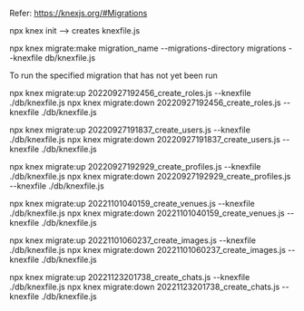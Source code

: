 Refer: https://knexjs.org/#Migrations

npx knex init --> creates knexfile.js

npx knex migrate:make migration_name --migrations-directory migrations --knexfile db/knexfile.js

To run the specified migration that has not yet been run

npx knex migrate:up 20220927192456_create_roles.js --knexfile ./db/knexfile.js
npx knex migrate:down 20220927192456_create_roles.js --knexfile ./db/knexfile.js

npx knex migrate:up 20220927191837_create_users.js --knexfile ./db/knexfile.js
npx knex migrate:down 20220927191837_create_users.js --knexfile ./db/knexfile.js

npx knex migrate:up 20220927192929_create_profiles.js --knexfile ./db/knexfile.js
npx knex migrate:down 20220927192929_create_profiles.js --knexfile ./db/knexfile.js

npx knex migrate:up 20221101040159_create_venues.js --knexfile ./db/knexfile.js
npx knex migrate:down 20221101040159_create_venues.js --knexfile ./db/knexfile.js

npx knex migrate:up 20221101060237_create_images.js --knexfile ./db/knexfile.js
npx knex migrate:down 20221101060237_create_images.js --knexfile ./db/knexfile.js

npx knex migrate:up 20221123201738_create_chats.js --knexfile ./db/knexfile.js
npx knex migrate:down 20221123201738_create_chats.js --knexfile ./db/knexfile.js